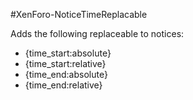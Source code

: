 #XenForo-NoticeTimeReplacable

Adds the following replaceable to notices:
- {time_start:absolute}
- {time_start:relative}
- {time_end:absolute}
- {time_end:relative} 
